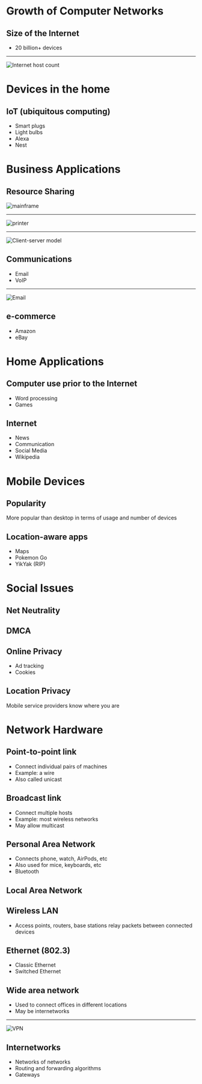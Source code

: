 Growth of Computer Networks
===========================

Size of the Internet
--------------------

- 20 billion+ devices

---

![Internet host count](https://upload.wikimedia.org/wikipedia/commons/thumb/0/0c/Internet_Hosts_Count_log.svg/600px-Internet_Hosts_Count_log.svg.png)

Devices in the home
===================

IoT (ubiquitous computing)
--------------------------

- Smart plugs
- Light bulbs
- Alexa
- Nest

Business Applications
=====================

Resource Sharing
----------------

![mainframe](https://upload.wikimedia.org/wikipedia/commons/thumb/6/6d/Inside_Z9_2094.jpg/384px-Inside_Z9_2094.jpg)

---

![printer](https://upload.wikimedia.org/wikipedia/commons/7/72/HP_Laserjet_5_DN_1.jpg)

---

![Client-server model](https://upload.wikimedia.org/wikipedia/commons/thumb/c/c9/Client-server-model.svg/640px-Client-server-model.svg.png)

Communications
--------------

- Email
- VoIP

---

![Email](https://upload.wikimedia.org/wikipedia/commons/thumb/6/69/SMTP-transfer-model.svg/640px-SMTP-transfer-model.svg.png)

e-commerce
----------

- Amazon
- eBay

Home Applications
=================

Computer use prior to the Internet
----------------------------------

- Word processing
- Games

Internet
--------

- News
- Communication
- Social Media
- Wikipedia

Mobile Devices
==============

Popularity
----------

More popular than desktop in terms of usage and number of devices

Location-aware apps
-------------------

- Maps
- Pokemon Go
- YikYak (RIP)

Social Issues
=============

Net Neutrality
--------------

DMCA
----

Online Privacy
--------------

- Ad tracking
- Cookies

Location Privacy
----------------

Mobile service providers know where you are

Network Hardware
================

Point-to-point link
-------------------

- Connect individual pairs of machines
- Example: a wire
- Also called unicast

Broadcast link
--------------

- Connect multiple hosts
- Example: most wireless networks
- May allow multicast

Personal Area Network
---------------------

- Connects phone, watch, AirPods, etc
- Also used for mice, keyboards, etc
- Bluetooth

Local Area Network
------------------

Wireless LAN
------------

- Access points, routers, base stations relay packets between connected devices

Ethernet (802.3)
----------------

- Classic Ethernet
- Switched Ethernet

Wide area network
-----------------

- Used to connect offices in different locations
- May be internetworks

---

![VPN](https://upload.wikimedia.org/wikipedia/commons/thumb/0/00/Virtual_Private_Network_overview.svg/640px-Virtual_Private_Network_overview.svg.png)

Internetworks
-------------

- Networks of networks
- Routing and forwarding algorithms
- Gateways